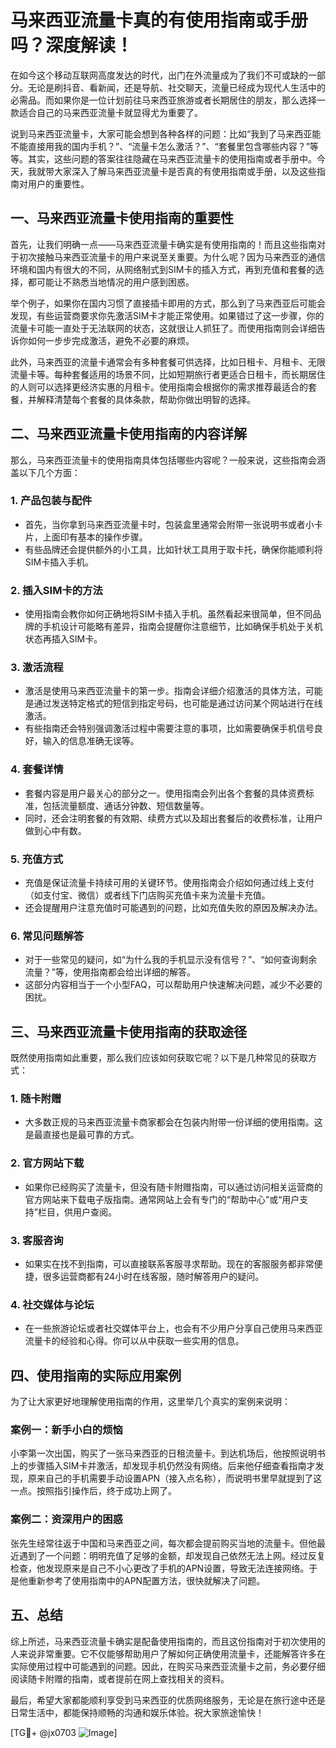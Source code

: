 # 马来西亚流量卡真的有使用指南或手册吗？深度解读！

在如今这个移动互联网高度发达的时代，出门在外流量成为了我们不可或缺的一部分。无论是刷抖音、看新闻，还是导航、社交聊天，流量已经成为现代人生活中的必需品。而如果你是一位计划前往马来西亚旅游或者长期居住的朋友，那么选择一款适合自己的马来西亚流量卡就显得尤为重要了。

说到马来西亚流量卡，大家可能会想到各种各样的问题：比如“我到了马来西亚能不能直接用我的国内手机？”、“流量卡怎么激活？”、“套餐里包含哪些内容？”等等。其实，这些问题的答案往往隐藏在马来西亚流量卡的使用指南或者手册中。今天，我就带大家深入了解马来西亚流量卡是否真的有使用指南或手册，以及这些指南对用户的重要性。

## 一、马来西亚流量卡使用指南的重要性

首先，让我们明确一点——马来西亚流量卡确实是有使用指南的！而且这些指南对于初次接触马来西亚流量卡的用户来说至关重要。为什么呢？因为马来西亚的通信环境和国内有很大的不同，从网络制式到SIM卡的插入方式，再到充值和套餐的选择，都可能让不熟悉当地情况的用户感到困惑。

举个例子，如果你在国内习惯了直接插卡即用的方式，那么到了马来西亚后可能会发现，有些运营商要求你先激活SIM卡才能正常使用。如果错过了这一步骤，你的流量卡可能一直处于无法联网的状态，这就很让人抓狂了。而使用指南则会详细告诉你如何一步步完成激活，避免不必要的麻烦。

此外，马来西亚的流量卡通常会有多种套餐可供选择，比如日租卡、月租卡、无限流量卡等。每种套餐适用的场景不同，比如短期旅行者更适合日租卡，而长期居住的人则可以选择更经济实惠的月租卡。使用指南会根据你的需求推荐最适合的套餐，并解释清楚每个套餐的具体条款，帮助你做出明智的选择。

## 二、马来西亚流量卡使用指南的内容详解

那么，马来西亚流量卡的使用指南具体包括哪些内容呢？一般来说，这些指南会涵盖以下几个方面：

### 1. **产品包装与配件**
   - 首先，当你拿到马来西亚流量卡时，包装盒里通常会附带一张说明书或者小卡片，上面印有基本的操作步骤。
   - 有些品牌还会提供额外的小工具，比如针状工具用于取卡托，确保你能顺利将SIM卡插入手机。

### 2. **插入SIM卡的方法**
   - 使用指南会教你如何正确地将SIM卡插入手机。虽然看起来很简单，但不同品牌的手机设计可能略有差异，指南会提醒你注意细节，比如确保手机处于关机状态再插入SIM卡。

### 3. **激活流程**
   - 激活是使用马来西亚流量卡的第一步。指南会详细介绍激活的具体方法，可能是通过发送特定格式的短信到指定号码，也可能是通过访问某个网站进行在线激活。
   - 有些指南还会特别强调激活过程中需要注意的事项，比如需要确保手机信号良好，输入的信息准确无误等。

### 4. **套餐详情**
   - 套餐内容是用户最关心的部分之一。使用指南会列出各个套餐的具体资费标准，包括流量额度、通话分钟数、短信数量等。
   - 同时，还会注明套餐的有效期、续费方式以及超出套餐后的收费标准，让用户做到心中有数。

### 5. **充值方式**
   - 充值是保证流量卡持续可用的关键环节。使用指南会介绍如何通过线上支付（如支付宝、微信）或者线下门店购买充值卡来为流量卡充值。
   - 还会提醒用户注意充值时可能遇到的问题，比如充值失败的原因及解决办法。

### 6. **常见问题解答**
   - 对于一些常见的疑问，如“为什么我的手机显示没有信号？”、“如何查询剩余流量？”等，使用指南都会给出详细的解答。
   - 这部分内容相当于一个小型FAQ，可以帮助用户快速解决问题，减少不必要的困扰。

## 三、马来西亚流量卡使用指南的获取途径

既然使用指南如此重要，那么我们应该如何获取它呢？以下是几种常见的获取方式：

### 1. **随卡附赠**
   - 大多数正规的马来西亚流量卡商家都会在包装内附带一份详细的使用指南。这是最直接也是最可靠的方式。

### 2. **官方网站下载**
   - 如果你已经购买了流量卡，但没有随卡附赠指南，可以通过访问相关运营商的官方网站来下载电子版指南。通常网站上会有专门的“帮助中心”或“用户支持”栏目，供用户查阅。

### 3. **客服咨询**
   - 如果实在找不到指南，可以直接联系客服寻求帮助。现在的客服服务都非常便捷，很多运营商都有24小时在线客服，随时解答用户的疑问。

### 4. **社交媒体与论坛**
   - 在一些旅游论坛或者社交媒体平台上，也会有不少用户分享自己使用马来西亚流量卡的经验和心得。你可以从中获取一些实用的信息。

## 四、使用指南的实际应用案例

为了让大家更好地理解使用指南的作用，这里举几个真实的案例来说明：

### 案例一：新手小白的烦恼
   小李第一次出国，购买了一张马来西亚的日租流量卡。到达机场后，他按照说明书上的步骤插入SIM卡并激活，却发现手机仍然没有网络。后来他仔细查看指南才发现，原来自己的手机需要手动设置APN（接入点名称），而说明书里早就提到了这一点。按照指引操作后，终于成功上网了。

### 案例二：资深用户的困惑
   张先生经常往返于中国和马来西亚之间，每次都会提前购买当地的流量卡。但他最近遇到了一个问题：明明充值了足够的金额，却发现自己依然无法上网。经过反复检查，他发现原来是自己不小心更改了手机的APN设置，导致无法连接网络。于是他重新参考了使用指南中的APN配置方法，很快就解决了问题。

## 五、总结

综上所述，马来西亚流量卡确实是配备使用指南的，而且这份指南对于初次使用的人来说非常重要。它不仅能够帮助用户了解如何正确使用流量卡，还能解答许多在实际使用过程中可能遇到的问题。因此，在购买马来西亚流量卡之前，务必要仔细阅读随卡附赠的指南，或者提前在网上查找相关的资料。

最后，希望大家都能顺利享受到马来西亚的优质网络服务，无论是在旅行途中还是日常生活中，都能保持顺畅的沟通和娱乐体验。祝大家旅途愉快！

[TG💪+ @jx0703 ![Image](https://github.com/user-attachments/assets/dbca1d08-cadb-493c-b0ec-ad6f7a83f270)]